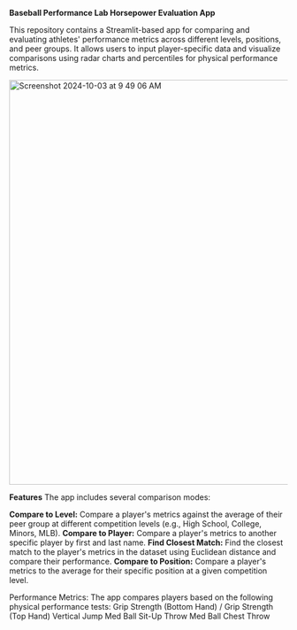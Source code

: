 **Baseball Performance Lab Horsepower Evaluation App**

This repository contains a Streamlit-based app for comparing and evaluating athletes' performance metrics across different levels, positions, and peer groups. It allows users to input player-specific data and visualize comparisons using radar charts and percentiles for physical performance metrics.

<img width="732" alt="Screenshot 2024-10-03 at 9 49 06 AM" src="https://github.com/user-attachments/assets/447c0ffa-d750-4a02-a3fa-f4d3615c090e">

**Features**
The app includes several comparison modes:

**Compare to Level:** Compare a player's metrics against the average of their peer group at different competition levels (e.g., High School, College, Minors, MLB).
**Compare to Player:** Compare a player's metrics to another specific player by first and last name.
**Find Closest Match:** Find the closest match to the player's metrics in the dataset using Euclidean distance and compare their performance.
**Compare to Position:** Compare a player's metrics to the average for their specific position at a given competition level.

Performance Metrics:
The app compares players based on the following physical performance tests:
Grip Strength (Bottom Hand) / Grip Strength (Top Hand)
Vertical Jump
Med Ball Sit-Up Throw
Med Ball Chest Throw
